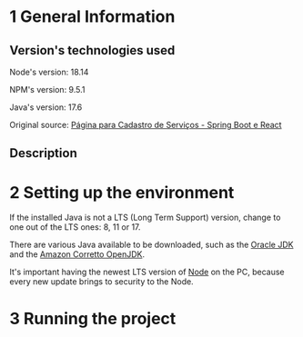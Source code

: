 # 1 General Information

## Version's technologies used

Node's version: 18.14

NPM's version: 9.5.1

Java's version: 17.6

Original source: [Página para Cadastro de Serviços - Spring Boot e React](https://www.youtube.com/watch?v=Sun4wXH88V4)

##  Description

# 2 Setting up the environment

If the installed Java is not a LTS (Long Term Support) version, change to one out of the LTS ones: 8, 11 or 17.

There are various Java available to be downloaded, such as the [Oracle JDK](https://www.oracle.com/java/technologies/downloads) and the [Amazon Corretto OpenJDK](https://aws.amazon.com/pt/corretto/?filtered-posts.sort-by=item.additionalFields.createdDate&filtered-posts.sort-order=desc). 

It's important having the newest LTS version of [Node](https://nodejs.org/en/) on the PC, because every new update brings to security to the Node.

# 3 Running the project